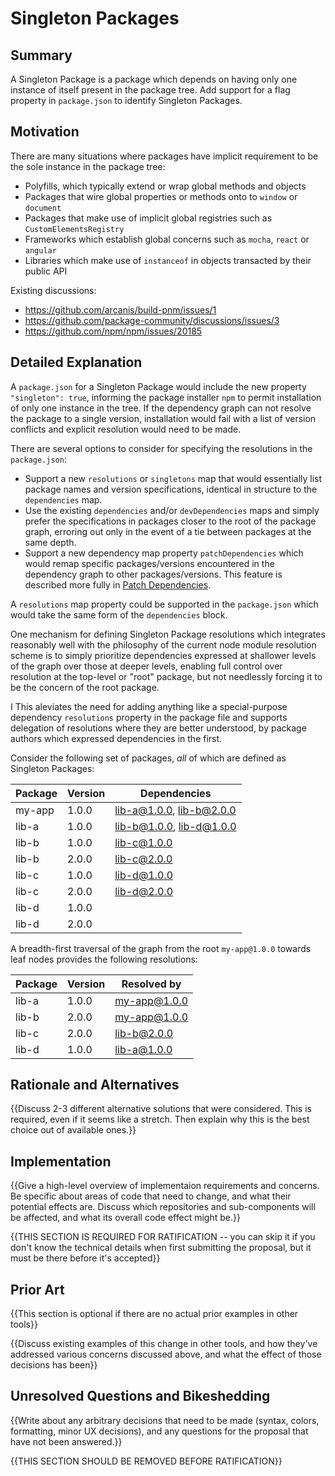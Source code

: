 # Singleton Packages

## Summary

A Singleton Package is a package which depends on having only one instance of itself present in the package tree.  Add support for a flag property in `package.json` to identify Singleton Packages.

## Motivation

There are many situations where packages have implicit requirement to be the sole instance in the package tree:
 - Polyfills, which typically extend or wrap global methods and objects
 - Packages that wire global properties or methods onto to `window` or `document`
 - Packages that make use of implicit global registries such as `CustomElementsRegistry`
 - Frameworks which establish global concerns such as `mocha`, `react` or `angular`
 - Libraries which make use of `instanceof` in objects transacted by their public API

Existing discussions:
- https://github.com/arcanis/build-pnm/issues/1
- https://github.com/package-community/discussions/issues/3
- https://github.com/npm/npm/issues/20185

## Detailed Explanation

A `package.json` for a Singleton Package would include the new property `"singleton": true`, informing the package installer `npm` to permit installation of only one instance in the tree.  If the dependency graph can not resolve the package to a single version, installation would fail with a list of version conflicts and explicit resolution would need to be made.

There are several options to consider for specifying the resolutions in the `package.json`:
 - Support a new `resolutions` or `singletons` map that would essentially list package names and version specifications, identical in structure to the `dependencies` map.
 - Use the existing `dependencies` and/or `devDependencies` maps and simply prefer the specifications in packages closer to the root of the package graph, erroring out only in the event of a tie between packages at the same depth.
 - Support a new dependency map property `patchDependencies` which would remap specific packages/versions encountered in the dependency graph to other packages/versions.  This feature is described more fully in [Patch Dependencies](./0000-patch-dependencies.md).
 
A `resolutions` map property could be supported in the `package.json` which would take the same form of the `dependencies` block.

One mechanism for defining Singleton Package resolutions which integrates reasonably well with the philosophy of the current node module resolution scheme is to simply prioritize dependencies expressed at shallower levels of the graph over those at deeper levels, enabling full control over resolution at the top-level or "root" package, but not needlessly forcing it to be the concern of the root package.

I
This aleviates the need for adding anything like a special-purpose dependency `resolutions` property in the package file and supports delegation of resolutions where they are better understood, by package authors which expressed dependencies in the first.

Consider the following set of packages, *all* of which are defined as Singleton Packages:

| Package | Version | Dependencies             |
| ------- | ------- | ------------------------ |
| my-app  | 1.0.0   | lib-a@1.0.0, lib-b@2.0.0 |
| lib-a   | 1.0.0   | lib-b@1.0.0, lib-d@1.0.0 |
| lib-b   | 1.0.0   | lib-c@1.0.0              |
| lib-b   | 2.0.0   | lib-c@2.0.0              |
| lib-c   | 1.0.0   | lib-d@1.0.0              |
| lib-c   | 2.0.0   | lib-d@2.0.0              |
| lib-d   | 1.0.0   |                          |
| lib-d   | 2.0.0   |                          |

A breadth-first traversal of the graph from the root `my-app@1.0.0` towards leaf nodes provides the following resolutions:

| Package | Version | Resolved by   |
| ------- | ------- | ------------- |
| lib-a   | 1.0.0   | my-app@1.0.0  |
| lib-b   | 2.0.0   | my-app@1.0.0  |
| lib-c   | 2.0.0   | lib-b@2.0.0   |
| lib-d   | 1.0.0   | lib-a@1.0.0   |

## Rationale and Alternatives

{{Discuss 2-3 different alternative solutions that were considered. This is required, even if it seems like a stretch. Then explain why this is the best choice out of available ones.}}

## Implementation

{{Give a high-level overview of implementaion requirements and concerns. Be specific about areas of code that need to change, and what their potential effects are. Discuss which repositories and sub-components will be affected, and what its overall code effect might be.}}

{{THIS SECTION IS REQUIRED FOR RATIFICATION -- you can skip it if you don't know the technical details when first submitting the proposal, but it must be there before it's accepted}}

## Prior Art

{{This section is optional if there are no actual prior examples in other tools}}

{{Discuss existing examples of this change in other tools, and how they've addressed various concerns discussed above, and what the effect of those decisions has been}}

## Unresolved Questions and Bikeshedding

{{Write about any arbitrary decisions that need to be made (syntax, colors, formatting, minor UX decisions), and any questions for the proposal that have not been answered.}}

{{THIS SECTION SHOULD BE REMOVED BEFORE RATIFICATION}}
